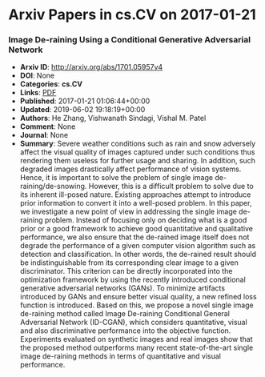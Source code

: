 # Arxiv Papers in cs.CV on 2017-01-21
### Image De-raining Using a Conditional Generative Adversarial Network
- **Arxiv ID**: http://arxiv.org/abs/1701.05957v4
- **DOI**: None
- **Categories**: **cs.CV**
- **Links**: [PDF](http://arxiv.org/pdf/1701.05957v4)
- **Published**: 2017-01-21 01:06:44+00:00
- **Updated**: 2019-06-02 19:18:19+00:00
- **Authors**: He Zhang, Vishwanath Sindagi, Vishal M. Patel
- **Comment**: None
- **Journal**: None
- **Summary**: Severe weather conditions such as rain and snow adversely affect the visual quality of images captured under such conditions thus rendering them useless for further usage and sharing. In addition, such degraded images drastically affect performance of vision systems. Hence, it is important to solve the problem of single image de-raining/de-snowing. However, this is a difficult problem to solve due to its inherent ill-posed nature. Existing approaches attempt to introduce prior information to convert it into a well-posed problem. In this paper, we investigate a new point of view in addressing the single image de-raining problem. Instead of focusing only on deciding what is a good prior or a good framework to achieve good quantitative and qualitative performance, we also ensure that the de-rained image itself does not degrade the performance of a given computer vision algorithm such as detection and classification. In other words, the de-rained result should be indistinguishable from its corresponding clear image to a given discriminator. This criterion can be directly incorporated into the optimization framework by using the recently introduced conditional generative adversarial networks (GANs). To minimize artifacts introduced by GANs and ensure better visual quality, a new refined loss function is introduced. Based on this, we propose a novel single image de-raining method called Image De-raining Conditional General Adversarial Network (ID-CGAN), which considers quantitative, visual and also discriminative performance into the objective function. Experiments evaluated on synthetic images and real images show that the proposed method outperforms many recent state-of-the-art single image de-raining methods in terms of quantitative and visual performance.



